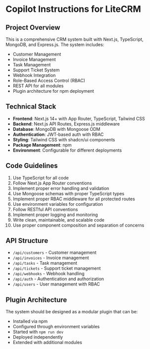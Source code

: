 # Copilot Instructions for LiteCRM

<!-- Use this file to provide workspace-specific custom instructions to Copilot. For more details, visit https://code.visualstudio.com/docs/copilot/copilot-customization#_use-a-githubcopilotinstructionsmd-file -->

## Project Overview
This is a comprehensive CRM system built with Next.js, TypeScript, MongoDB, and Express.js. The system includes:

- Customer Management
- Invoice Management
- Task Management
- Support Ticket System
- Webhook Integration
- Role-Based Access Control (RBAC)
- REST API for all modules
- Plugin architecture for npm deployment

## Technical Stack
- **Frontend**: Next.js 14+ with App Router, TypeScript, Tailwind CSS
- **Backend**: Next.js API Routes, Express.js middleware
- **Database**: MongoDB with Mongoose ODM
- **Authentication**: JWT-based auth with RBAC
- **Styling**: Tailwind CSS with shadcn/ui components
- **Package Management**: npm
- **Environment**: Configurable for different deployments

## Code Guidelines
1. Use TypeScript for all code
2. Follow Next.js App Router conventions
3. Implement proper error handling and validation
4. Use Mongoose schemas with proper TypeScript types
5. Implement proper RBAC middleware for all protected routes
6. Use environment variables for configuration
7. Follow RESTful API conventions
8. Implement proper logging and monitoring
9. Write clean, maintainable, and scalable code
10. Use proper component composition and separation of concerns

## API Structure
- `/api/customers` - Customer management
- `/api/invoices` - Invoice management
- `/api/tasks` - Task management
- `/api/tickets` - Support ticket management
- `/api/webhooks` - Webhook handling
- `/api/auth` - Authentication and authorization
- `/api/users` - User management with RBAC

## Plugin Architecture
The system should be designed as a modular plugin that can be:
- Installed via npm
- Configured through environment variables
- Started with `npm run dev`
- Deployed independently
- Extended with additional modules

